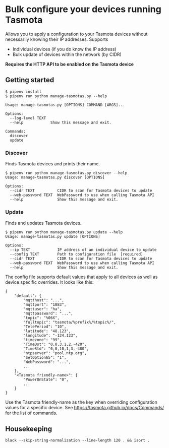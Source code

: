 # Bulk configure your devices running Tasmota

Allows you to apply a configuration to your Tasmota devices without necessarily knowing their IP addresses. Supports

- Individual devices (if you do know the IP address)
- Bulk update of devices within the network (by CIDR)

__Requires the HTTP API to be enabled on the Tasmota device__

## Getting started

```
$ pipenv install
$ pipenv run python manage-tasmotas.py --help

Usage: manage-tasmotas.py [OPTIONS] COMMAND [ARGS]...

Options:
  --log-level TEXT
  --help            Show this message and exit.

Commands:
  discover
  update
```

### Discover
Finds Tasmota devices and prints their name.

```
$ pipenv run python manage-tasmotas.py discover --help
Usage: manage-tasmotas.py discover [OPTIONS]

Options:
  --cidr TEXT          CIDR to scan for Tasmota devices to update
  --web-password TEXT  WebPassword to use when calling Tasmota API
  --help               Show this message and exit.
```

### Update
Finds and updates Tasmota devices.

```
$ pipenv run python manage-tasmotas.py update --help
Usage: manage-tasmotas.py update [OPTIONS]

Options:
  --ip TEXT            IP address of an individual device to update
  --config TEXT        Path to configuration file  [required]
  --cidr TEXT          CIDR to scan for Tasmota devices to update
  --web-password TEXT  WebPassword to use when calling Tasmota API
  --help               Show this message and exit.
```

The config file supports default values that apply to all devices as well as device specific overrides. It looks like this:

```
{
    "default": {
        "mqtthost": "...",
        "mqttport": "1883",
        "mqttuser": "ha",
        "mqttpassword": "...",
        "topic": "%06X",
        "fulltopic": "tasmota/%prefix%/%topic%/",
        "TelePeriod": "10",
        "latitude": "48.123",
        "longitude": "-124.123",
        "timezone": "99",
        "TimeDst": "0,0,3,1,2,-420",
        "TimeStd": "0,0,10,1,3,-480",
        "ntpserver": "pool.ntp.org",
        "SetOption65": "1",
        "WebPassword": "...",
        ...
    },
    "<Tasmota friendly-name>": {
        "PowerOnState": "0",
        ...
    }
}
```

Use the Tasmota friendly-name as the key when overriding configuration values for a specific device. See https://tasmota.github.io/docs/Commands/ for the list of commands.

## Housekeeping

`black --skip-string-normalization --line-length 120 . && isort .`